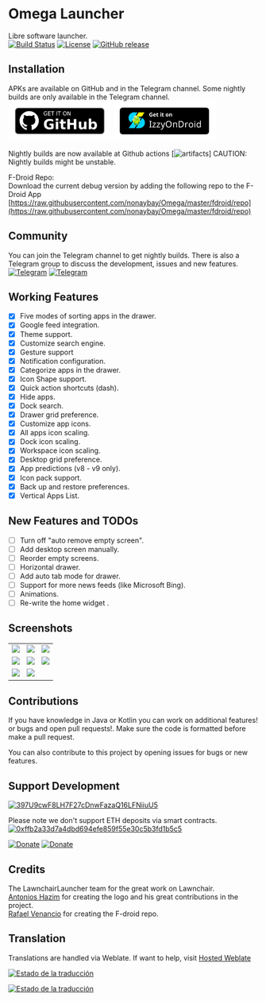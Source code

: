 # Omega Launcher
Libre software launcher. <br/>
[![Build Status](https://img.shields.io/github/workflow/status/otakuhqz/Omega/Omega%20CI?event=push&logo=github&style=for-the-badge)](https://github.com/otakuhqz/Omega/actions?query=workflow%3A%22Omega+CI%22+event%3Apush)
[![License](https://img.shields.io/badge/License-GPL%20v3-blue.svg?style=for-the-badge)](https://github.com/otakuhqz/Omega/blob/main/LICENSE)
[![GitHub release](https://img.shields.io/github/release/otakuhqz/Omega.svg?style=for-the-badge)](https://github.com/otakuhqz/Omega/releases)

## Installation
APKs are available on GitHub and in the Telegram channel. Some nightly builds
are only available in the Telegram channel.<br/>
[<img src="badge_github.png" alt="Get it on GitHub" height="80">](https://github.com/otakuhqz/omega/releases)
[<img src="badge_izzy.png" alt="Get it on IzzyOnDroid" height="80">](https://apt.izzysoft.de/fdroid/index/apk/com.saggitt.omega)

Nightly builds are now available at Github actions [![artifacts](https://github.com/otakuhqz/Omega/actions)]
CAUTION: Nightly builds might be unstable.

F-Droid Repo:<br>
Download the current debug version by adding the following repo to the F-Droid App
[https://raw.githubusercontent.com/nonaybay/Omega/master/fdroid/repo](https://raw.githubusercontent.com/nonaybay/Omega/master/fdroid/repo)
## Community
You can join the Telegram channel to get nightly builds. There is also a Telegram group
to discuss the development, issues and new features.<br/>
[![Telegram](https://img.shields.io/badge/Telegram-channel-blue.svg?style=for-the-badge)](https://t.me/omegalauncher)
[![Telegram](https://img.shields.io/badge/Telegram-group-blue.svg?style=for-the-badge)](https://t.me/omegalauncher_group)

##  Working Features
-   [X] Five modes of sorting apps in the drawer.
-   [X] Google feed integration.
-   [X] Theme support.
-   [X] Customize search engine.
-   [X] Gesture support
-   [X] Notification configuration.
-   [X] Categorize apps in the drawer.
-   [X] Icon Shape support.
-   [X] Quick action shortcuts (dash).
-   [X] Hide apps.
-   [X] Dock search.
-   [X] Drawer grid preference.
-   [X] Customize app icons.
-   [X] All apps icon scaling.
-   [X] Dock icon scaling.
-   [X] Workspace icon scaling.
-   [X] Desktop grid preference.
-   [X] App predictions (v8 - v9 only).
-   [X] Icon pack support.
-   [X] Back up and restore preferences.
-   [X] Vertical Apps List.

##  New Features and TODOs
-   [ ] Turn off "auto remove empty screen".
-   [ ] Add desktop screen manually.
-   [ ] Reorder empty screens.
-   [ ] Horizontal drawer.
-   [ ] Add auto tab mode for drawer.
-   [ ] Support for more news feeds (like Microsoft Bing).
-   [ ] Animations.
-   [ ] Re-write the home widget .

##  Screenshots
<table>
    <tr>
        <td><img src="https://raw.githubusercontent.com/otakuhqz/Omega/omega-11/snapshots/omega1.jpg" width="256" />
        </td>
        <td><img src="https://raw.githubusercontent.com/otakuhqz/omega/master/snapshots/omega2.jpg" width="256" />
        </td>
        <td><img src="https://raw.githubusercontent.com/otakuhqz/omega/omega-11/snapshots/omega3.jpg" width="256" />
        </td>
    </tr>
        <tr>
        <td><img src="https://raw.githubusercontent.com/otakuhqz/omega/master/snapshots/omega4.jpg" width="256" />
        </td>
        <td><img src="https://raw.githubusercontent.com/otakuhqz/omega/omega-11/snapshots/omega5.jpg" width="256" />
        </td>
        <td><img src="https://raw.githubusercontent.com/otakuhqz/omega/master/snapshots/omega6.jpg" width="256" />
        </td>
    </tr>
     <tr>
        <td><img src="https://raw.githubusercontent.com/otakuhqz/omega/omega-11/snapshots/omega7.jpg" width="256" />
        </td>
        <td><img src="https://raw.githubusercontent.com/otakuhqz/omega/master/snapshots/omega8.jpg" width="256" />
        </td>
        <td>
        </td>
    </tr>
</table>

## Contributions
If you have knowledge in Java or Kotlin you can work on additional features! or bugs and open
pull requests!. Make sure the code is formatted before make a pull request.

You can also contribute to this project by opening issues for bugs or new features.

## Support Development
[![397U9cwF8LH7F27cDnwFazaQ16LFNiiuU5](https://img.shields.io/badge/Bitcoin-397U9cwF8LH7F27cDnwFazaQ16LFNiiuU5-blue?&logo=bitcoin)](https://img.shields.io/badge/Bitcoin-397U9cwF8LH7F27cDnwFazaQ16LFNiiuU5-blue?style=for-the-badge&logo=bitcoin)

Please note we don't support ETH deposits via smart contracts.
[![0xffb2a33d7a4dbd694efe859f55e30c5b3fd1b5c5](https://img.shields.io/badge/Ethereum-0xffb2a33d7a4dbd694efe859f55e30c5b3fd1b5c5-blue?&logo=Ethereum)](https://img.shields.io/badge/Ethereum-0xffb2a33d7a4dbd694efe859f55e30c5b3fd1b5c5-blue?style=for-the-badge&logo=Ethereum)

[![Donate](https://img.shields.io/badge/Paypal-Donate-blue?style=for-the-badge&logo=paypal)](https://www.paypal.com/paypalme/saulhenriquez)
[![Donate](https://img.shields.io/badge/Patreon-Donate-blue?style=for-the-badge&logo=patreon)](https://www.patreon.com/omegalauncher)

## Credits
The LawnchairLauncher team for the great work on Lawnchair.<br>
[Antonios Hazim](https://github.com/machiav3lli) for creating the logo and his great contributions in the project.<br>
[Rafael Venancio](https://github.com/rafaelvenancio98) for creating the F-droid repo.

## Translation
Translations are handled via Weblate. If want to help, visit [Hosted Weblate](https://hosted.weblate.org/projects/omegalauncher/)

[![Estado de la traducción](https://hosted.weblate.org/widgets/omegalauncher/-/287x66-white.png)](https://hosted.weblate.org/engage/omegalauncher/)

[![Estado de la traducción](https://hosted.weblate.org/widgets/omegalauncher/-/multi-red.svg)](https://hosted.weblate.org/engage/omegalauncher/)
